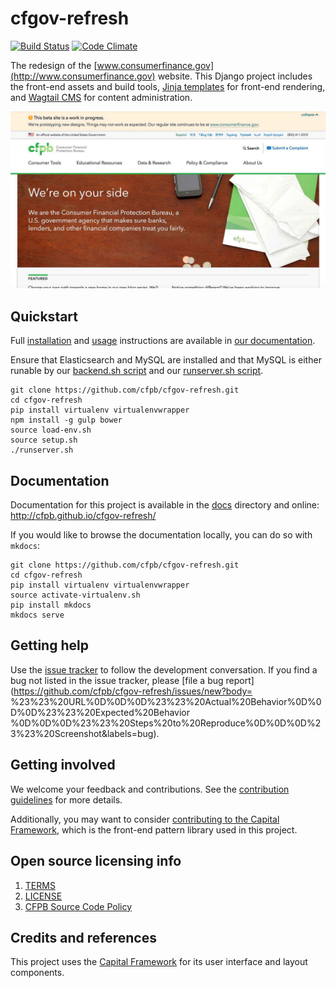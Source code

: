 # cfgov-refresh

[![Build Status](https://travis-ci.org/cfpb/cfgov-refresh.png?branch=flapjack)](https://travis-ci.org/cfpb/cfgov-refresh?branch=flapjack)
[![Code Climate](https://codeclimate.com/github/cfpb/cfgov-refresh.png?branch=flapjack)](https://codeclimate.com/github/cfpb/cfgov-refresh?branch=flapjack)

The redesign of the [www.consumerfinance.gov](http://www.consumerfinance.gov) website.
This Django project includes the front-end assets and build tools,
[Jinja templates](http://jinja.pocoo.org) for front-end rendering,
and [Wagtail CMS](https://wagtail.io) for content administration.

![Screenshot of cfgov-refresh](screenshot.jpg)


## Quickstart

Full [installation](http://cfpb.github.io/cfgov-refresh/installation/)
and [usage](http://cfpb.github.io/cfgov-refresh/usage/) instructions 
are available in [our documentation](http://cfpb.github.io/cfgov-refresh).

Ensure that Elasticsearch and MySQL are installed and that MySQL is
either runable by our [backend.sh script](https://github.com/cfpb/cfgov-refresh/blob/master/backend.sh#L41) and our [runserver.sh script](https://github.com/cfpb/cfgov-refresh/blob/master/runserver.sh#L12).

```
git clone https://github.com/cfpb/cfgov-refresh.git
cd cfgov-refresh
pip install virtualenv virtualenvwrapper
npm install -g gulp bower
source load-env.sh
source setup.sh
./runserver.sh
```


## Documentation

Documentation for this project is available in the [docs](docs/) directory 
and online: http://cfpb.github.io/cfgov-refresh/

If you would like to browse the documentation locally, you can do so
with `mkdocs`:

```
git clone https://github.com/cfpb/cfgov-refresh.git
cd cfgov-refresh
pip install virtualenv virtualenvwrapper
source activate-virtualenv.sh
pip install mkdocs
mkdocs serve
```


## Getting help

Use the [issue tracker](https://github.com/cfpb/cfgov-refresh/issues) to follow the
development conversation.
If you find a bug not listed in the issue tracker,
please [file a bug report](https://github.com/cfpb/cfgov-refresh/issues/new?body=
%23%23%20URL%0D%0D%0D%23%23%20Actual%20Behavior%0D%0D%0D%23%23%20Expected%20Behavior
%0D%0D%0D%23%23%20Steps%20to%20Reproduce%0D%0D%0D%23%23%20Screenshot&labels=bug).


## Getting involved

We welcome your feedback and contributions.
See the [contribution guidelines](CONTRIBUTING.md) for more details.

Additionally, you may want to consider
[contributing to the Capital Framework](https://cfpb.github.io/capital-framework/contributing/),
which is the front-end pattern library used in this project.


## Open source licensing info
1. [TERMS](TERMS.md)
2. [LICENSE](LICENSE)
3. [CFPB Source Code Policy](https://github.com/cfpb/source-code-policy/)


## Credits and references

This project uses the [Capital Framework](https://github.com/cfpb/capital-framework)
for its user interface and layout components.
